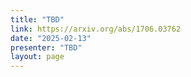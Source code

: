 ```yaml
---
title: "TBD"
link: https://arxiv.org/abs/1706.03762
date: "2025-02-13"
presenter: "TBD"
layout: page
---
```

